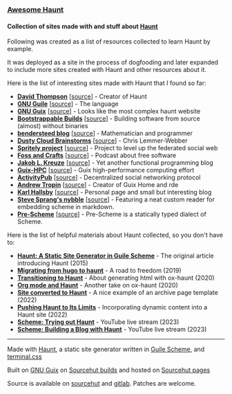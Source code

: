 ### [Awesome Haunt](https://awesome.haunt.page/)

#### Collection of sites made with and stuff about [Haunt](https://dthompson.us/projects/haunt.html)

Following was created as a list of resources collected to learn Haunt by
example.

It was deployed as a site in the process of dogfooding and later expanded to include
more sites created with Haunt and other resources about it.

Here is the list of interesting sites made with Haunt that I found so far:

* **[David Thompson](https://dthompson.us/)**
  \[[source](https://git.dthompson.us/blog.git)\] - Creator of Haunt
* **[GNU Guile](https://www.gnu.org/software/guile/)**
  \[[source](http://git.savannah.gnu.org/cgit/guile/guile-web.git)\] - The
  language
* **[GNU Guix](https://guix.gnu.org/)**
  \[[source](https://git.savannah.gnu.org/cgit/guix/guix-artwork.git/tree/website)\] -
  Looks like the most complex haunt website
* **[Bootstrappable Builds](https://www.bootstrappable.org/)**
  \[[source](https://git.savannah.gnu.org/cgit/guix/bootstrappable.git/)\] -
  Building software from source (almost) without binaries
* **[bendersteed blog](https://bendersteed.tech/)**
  \[[source](https://gitlab.com/bendersteed/bendersteed-tech)\] - Mathematician
  and programmer
* **[Dusty Cloud Brainstorms](https://dustycloud.org/)**
  \[[source](https://notabug.org/cwebber/dustycloud)\] - Chris Lemmer-Webber
* **[Spritely project](https://spritelyproject.org/)**
  \[[source](https://gitlab.com/spritely/spritelyproject.org)\] - Project to
  level up the federated social web
* **[Foss and Crafts](https://fossandcrafts.org/)**
  \[[source](https://gitlab.com/fossandcrafts/fossandcrafts-website)\] - Podcast
  about free software
* **[Jakob L. Kreuze](https://jakob.space/)**
  \[[source](https://git.sr.ht/~jakob/blog)\] - Yet another functional
  programming blog
* **[Guix-HPC](https://hpc.guix.info/)**
  \[[source](https://gitlab.inria.fr/guix-hpc/website)\] - Guix high-performance
  computing effort
* **[ActivityPub](https://activitypub.rocks/)**
  \[[source](https://gitlab.com/dustyweb/activitypub.rocks)\] - Decentralized
  social networking protocol
* **[Andrew Tropin](https://trop.in/)**
  \[[source](https://git.sr.ht/~abcdw/trop.in)\] - Creator of Guix Home and rde
* **[Karl Hallsby](https://karl.hallsby.com)**
  \[[source](https://cgit.karl.hallsby.com/website.git)\] - Personal page and
  small but interesting blog
* **[Steve Sprang's nybble](https://nybble.org/)**
  \[[source](https://git.sr.ht/~nybble/nybble-website)\] - Featuring a
  neat custom reader for embedding scheme in markdown.
* **[Pre-Scheme](https://prescheme.org/)**
  \[[source](https://codeberg.org/flatwhatson/prescheme-dot-org)\] - Pre-Scheme 
  is a statically typed dialect of Scheme.

Here is the list of helpful materials about Haunt collected, so you don't have to:

* **[Haunt: A Static Site Generator in Guile
  Scheme](https://dthompson.us/introducing-haunt.html)** - The original article 
  introducing Haunt (2015)
* **[Migrating from hugo to
  haunt](https://bendersteed.tech/posts/migrating-from-hugo-to-haunt.html)** - A 
  road to freedom (2019)
* **[Transitioning to
  Haunt](https://jakob.space/blog/transition-to-haunt.html)** - About 
  generating html with ox-haunt (2020)
* **[Org mode and
  Haunt](https://bendersteed.tech/posts/org-mode-and-haunt.html)** - Another 
  take on ox-haunt (2020)
* **[Site converted to
  Haunt](https://bendersteed.tech/posts/migrating-from-hugo-to-haunt.html)** - A 
  nice example of an archive page template (2022)
* **[Pushing Haunt to Its
  Limits](https://jakob.space/blog/pushing-haunt-to-its-limits.html)** - 
  Incorporating dynamic content into a Haunt site (2022)
* **[Scheme: Trying out Haunt](https://www.youtube.com/watch?v=K6Ou4qbEKlw)** - 
  YouTube live stream (2023)
* **[Scheme: Building a Blog with
  Haunt](https://www.youtube.com/watch?v=7jKxC99F9eQ)** - YouTube live 
  stream (2023)

---

Made with [Haunt](https://dthompson.us/projects/haunt.html), a static site
generator written in
[Guile Scheme](https://www.gnu.org/software/guile/),
and [terminal.css](https://terminalcss.xyz/)

Built on [GNU Guix](https://sr.ht/~dhruvin/builds.sr.ht-guix/)
on [Sourcehut builds](https://man.sr.ht/builds.sr.ht/)
and hosted on [Sourcehut pages](https://srht.site/)

Source is available
on [sourcehut](https://git.sr.ht/~filiplajszczak/awesome-haunt-page) and
[gitlab](https://gitlab.com/filiplajszczak/awesome-haunt-page). Patches are
welcome.
